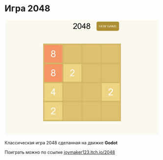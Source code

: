 # Игра 2048
![2048](https://github.com/Igor20099/2048/blob/main/Screenshot_3.png)

Классическая игра 2048 сделанная на движке **Godot**

Поиграть можно по ссылке [joymaker123.itch.io/2048](https://joymaker123.itch.io/2048)
